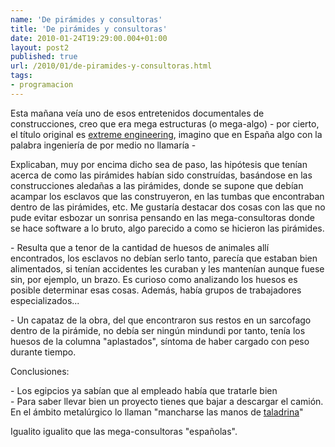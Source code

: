 ```yaml
---
name: 'De pirámides y consultoras'
title: 'De pirámides y consultoras'
date: 2010-01-24T19:29:00.004+01:00
layout: post2
published: true
url: /2010/01/de-piramides-y-consultoras.html
tags: 
- programacion
---
```


Esta mañana veía uno de esos entretenidos documentales de construcciones, creo que era mega estructuras (o mega-algo) - por cierto, el título original es [extreme engineering](http://dsc.discovery.com/convergence/engineering/engineering.html), imagino que en España algo con la palabra ingeniería de por medio no llamaría -  
  
Explicaban, muy por encima dicho sea de paso, las hipótesis que tenían acerca de como las pirámides habían sido construídas, basándose en las construcciones aledañas a las pirámides, donde se supone que debían acampar los esclavos que las construyeron, en las tumbas que encontraban dentro de las pirámides, etc. Me gustaría destacar dos cosas con las que no pude evitar esbozar un sonrisa pensando en las mega-consultoras donde se hace software a lo bruto, algo parecido a como se hicieron las pirámides.  
  
\- Resulta que a tenor de la cantidad de huesos de animales allí encontrados, los esclavos no debían serlo tanto, parecía que estaban bien alimentados, si tenían accidentes les curaban y les mantenían aunque fuese sin, por ejemplo, un brazo. Es curioso como analizando los huesos es posible determinar esas cosas. Además, había grupos de trabajadores especializados...  
  
\- Un capataz de la obra, del que encontraron sus restos en un sarcofago dentro de la pirámide, no debía ser ningún mindundi por tanto, tenía los huesos de la columna "aplastados", síntoma de haber cargado con peso durante tiempo.  
  
Conclusiones:  
  
\- Los egipcios ya sabían que al empleado había que tratarle bien  
\- Para saber llevar bien un proyecto tienes que bajar a descargar el camión. En el ámbito metalúrgico lo llaman "mancharse las manos de [taladrina](http://es.wikipedia.org/wiki/Aceite_de_corte)"  
  
Igualito igualito que las mega-consultoras "españolas".